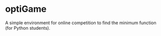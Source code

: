 # optiGame
A simple environment for online competition to find the minimum function (for Python students).
